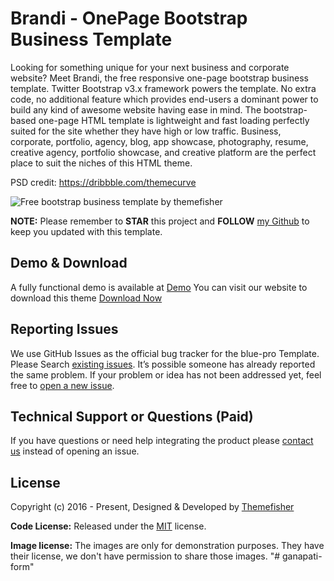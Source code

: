 # Brandi - OnePage Bootstrap Business Template

Looking for something unique for your next business and corporate website? Meet Brandi, the free responsive one-page bootstrap business template. Twitter Bootstrap v3.x framework powers the template. No extra code, no additional feature which provides end-users a dominant power to build any kind of awesome website having ease in mind. The bootstrap-based one-page HTML template is lightweight and fast loading perfectly suited for the site whether they have high or low traffic. Business, corporate, portfolio, agency, blog, app showcase, photography, resume, creative agency, portfolio showcase, and creative platform are the perfect place to suit the niches of this HTML theme.

PSD credit: <https://dribbble.com/themecurve>

<img src="https://cloud.githubusercontent.com/assets/10640964/5989549/0f93dfc8-a9b6-11e4-8f1e-75189f6a5759.jpg" alt="Free bootstrap business template by themefisher">

**NOTE:** Please remember to **STAR** this project and **FOLLOW** [my Github](https://github.com/themefisher) to keep you updated with this template.

## Demo & Download

A fully functional demo is available at <a href="http://demo.themefisher.com/brandi">Demo</a>
You can visit our website to download this theme <a href="https://themefisher.com/products/brandi/">Download Now</a>

<!-- reporting issue -->
## Reporting Issues

We use GitHub Issues as the official bug tracker for the blue-pro Template. Please Search [existing issues](https://github.com/themefisher/blue-pro/issues). It’s possible someone has already reported the same problem.
If your problem or idea has not been addressed yet, feel free to [open a new issue](https://github.com/themefisher/blue-pro/issues).

<!-- support -->
## Technical Support or Questions (Paid)

If you have questions or need help integrating the product please [contact us](mailto:mehedi@themefisher.com) instead of opening an issue.

<!-- licence -->
## License

Copyright (c) 2016 - Present, Designed & Developed by [Themefisher](https://themefisher.com)

**Code License:** Released under the [MIT](https://github.com/themefisher/blue-pro/blob/main/LICENSE) license.

**Image license:** The images are only for demonstration purposes. They have their license, we don't have permission to share those images.
"# ganapati-form" 
